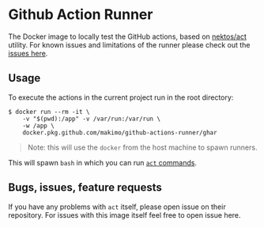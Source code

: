 # Github Action Runner

The Docker image to locally test the GitHub actions, based on
[nektos/act](https://github.com/nektos/act) utility. For known issues
and limitations of the runner please check out the
[issues here](https://github.com/nektos/act/issues).

## Usage

To execute the actions in the current project run in the root
directory:

```
$ docker run --rm -it \
    -v "$(pwd):/app" -v /var/run:/var/run \
    -w /app \
    docker.pkg.github.com/makimo/github-actions-runner/ghar
```

> Note: this will use the `docker` from the host machine to spawn
> runners.

This will spawn `bash` in which you can run
[`act` commands](https://github.com/nektos/act#commands).

## Bugs, issues, feature requests

If you have any problems with `act` itself, please open issue on their
repository. For issues with this image itself feel free to open issue
here.
